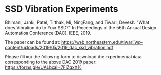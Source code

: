 # SSD Vibration Experiments

Bhimani, Janki, Patel, Tirthak, Mi, NingFang, and Tiwari, Devesh. "What does Vibration do to Your SSD?" In Proceedings of the 56th Annual Design Automation Conference (DAC). IEEE, 2019.

The paper can be found at:
https://web.northeastern.edu/tiwari/wp-content/uploads/2019/05/2019_dac_ssd_vibration.pdf

Please fill out the following form to download the experimental data corresponding to the above DAC 2019 paper:
https://forms.gle/UALbcaiH7FiZqxX16
